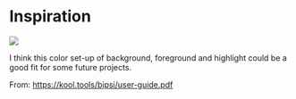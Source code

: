 # Inspiration

![](https://db-feed.s3.amazonaws.com/legacy/Screenshot-2021-08-13-11.41.22-AM-1628869363.png)

I think this color set-up of background, foreground and highlight could be a good fit for some future projects.

From: https://kool.tools/bipsi/user-guide.pdf